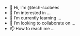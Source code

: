 - 👋 Hi, I’m @tech-scobees
- 👀 I’m interested in ...
- 🌱 I’m currently learning ...
- 💞️ I’m looking to collaborate on ...
- 📫 How to reach me ...

<!---
tech-scobees/tech-scobees is a ✨ special ✨ repository because its `README.md` (this file) appears on your GitHub profile.
You can click the Preview link to take a look at your changes.
--->
